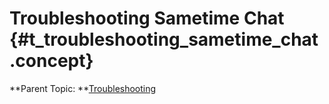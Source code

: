 # Troubleshooting Sametime Chat {#t_troubleshooting_sametime_chat .concept}



**Parent Topic: **[Troubleshooting](troubleshooting.md)

